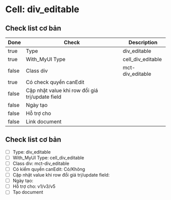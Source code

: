 # Cell: div\_editable

## Check list cơ bản

<table><thead><tr><th data-type="checkbox">Done</th><th>Check</th><th>Description</th></tr></thead><tbody><tr><td>true</td><td>Type</td><td>div_editable</td></tr><tr><td>true</td><td>With_MyUI Type</td><td>cell_div_editable</td></tr><tr><td>false</td><td>Class div</td><td>mct-div_editable</td></tr><tr><td>true</td><td>Có check quyền canEdit</td><td></td></tr><tr><td>false</td><td>Cập nhật value khi row đổi giá trị/update field</td><td></td></tr><tr><td>false</td><td>Ngày tạo</td><td></td></tr><tr><td>false</td><td>Hỗ trợ cho</td><td></td></tr><tr><td>false</td><td>Link document</td><td></td></tr></tbody></table>

## Check list cơ bản

* [ ] Type: div\_editable
* [ ] With\_MyUI Type: cell\_div\_editable
* [ ] Class div: mct-div\_editable
* [ ] Có kiểm quyền canEdit: Có/Không
* [ ] Cập nhật value khi row đổi giá trị/update field:
* [ ] Ngày tạo:
* [ ] Hỗ trợ cho: v1/v3/v5
* [ ] Tạo document
